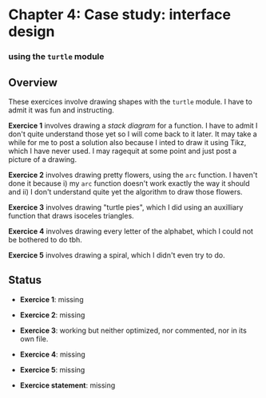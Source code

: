 # Chapter 4: Case study: interface design
### using the `turtle` module

## Overview

These exercices involve drawing shapes with the `turtle` module. I have to 
admit it was fun and instructing.

**Exercice 1** involves drawing a *stack diagram* for a function. I have to 
admit I don't quite understand those yet so I will come back to it later. It 
may take a while for me to post a solution also because I inted to draw it 
using Tikz, which I have never used. I may ragequit at some point and just 
post a picture of a drawing.

**Exercice 2** involves drawing pretty flowers, using the `arc` function. 
I haven't done it because i) my `arc` function doesn't work exactly 
the way it should and ii) I don't understand quite yet the algorithm to draw 
those flowers. 

**Exercice 3** involves drawing "turtle pies", which I did using an auxilliary 
function that draws isoceles triangles.

**Exercice 4** involves drawing every letter of the alphabet, which I could not 
be bothered to do tbh.

**Exercice 5** involves drawing a spiral, which I didn't even try to do.

## Status

- **Exercice 1**: missing

- **Exercice 2**: missing

- **Exercice 3**: working but neither optimized, nor commented, nor in its 
own file.

- **Exercice 4**: missing

- **Exercice 5**: missing

- **Exercice statement**: missing
